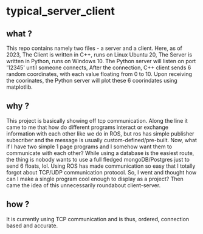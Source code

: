 # typical_server_client
## what ?
This repo contains namely two files - a server and a client.
Here, as of 2023, 
The Client is written in C++, runs on Linux Ubuntu 20,
The Server is written in Python, runs on Windows 10.
The Python server will listen on port '12345' until someone connects, 
After the connection, C++ client sends 6 random coordinates, with each value floating from 0 to 10.
Upon receiving the coorinates, the Python server will plot these 6 coorindates using matplotlib. 

## why ?
This project is basically showing off tcp communication. Along the line it came to me that how do different programs interact or exchange information with each other like we do in ROS, but ros has simple publisher subscriber and the message is usually custom-defined/pre-built.
Now, what if I have two simple 1 page programs and I somehow want them to communicate with each other? While using a database is the easiest route, the thing is nobody wants to use a full fledged mongoDB/Postgres just to send 6 floats, lol.
Using ROS has made communication so easy that I totally forgot about TCP/UDP communication protocol. So, I went and thought how can I make a single program cool enough to display as a project? Then came the idea of this unnecessarily roundabout client-server.

## how ?
It is currently using TCP communication and is thus, ordered, connection based and accurate.

